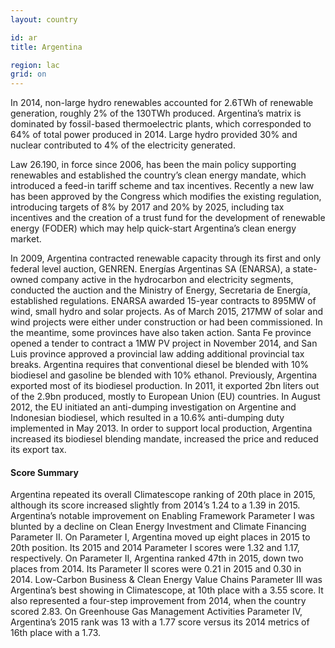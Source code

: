 ```yaml
---
layout: country

id: ar
title: Argentina

region: lac
grid: on
---
```


In 2014, non-large hydro renewables accounted for 2.6TWh of renewable generation, roughly 2% of the 130TWh produced. Argentina’s matrix is dominated by fossil-based thermoelectric plants, which corresponded to 64% of total power produced in 2014. Large hydro provided 30% and nuclear contributed to 4% of the electricity generated.

Law 26.190, in force since 2006, has been the main policy supporting renewables and established the country’s clean energy mandate, which introduced a feed-in tariff scheme and tax incentives. Recently a new law has been approved by the Congress which modifies the existing regulation, introducing targets of 8% by 2017 and 20% by 2025, including tax incentives and the creation of a trust fund for the development of renewable energy (FODER) which may help quick-start Argentina’s clean energy market. 

In 2009, Argentina contracted renewable capacity through its first and only federal level auction, GENREN. Energías Argentinas SA (ENARSA), a state-owned company active in the hydrocarbon and electricity segments, conducted the auction and the Ministry of Energy, Secretaria de Energía, established regulations. ENARSA awarded 15-year contracts to 895MW of wind, small hydro and solar projects. As of March 2015, 217MW of solar and wind projects were either under construction or had been commissioned.
In the meantime, some provinces have also taken action. Santa Fe province opened a tender to contract a 1MW PV project in November 2014, and San Luis province approved a provincial law adding additional provincial tax breaks. 
Argentina requires that conventional diesel be blended with 10% biodiesel and gasoline be blended with 10% ethanol. Previously, Argentina exported most of its biodiesel production. In 2011, it exported 2bn liters out of the 2.9bn produced, mostly to European Union (EU) countries. In August 2012, the EU initiated an anti-dumping investigation on Argentine and Indonesian biodiesel, which resulted in a 10.6% anti-dumping duty implemented in May 2013. In order to support local production, Argentina increased its biodiesel blending mandate, increased the price and reduced its export tax.

#### Score Summary

Argentina repeated its overall Climatescope ranking of 20th place in 2015, although its score increased slightly from 2014’s 1.24 to a 1.39 in 2015. Argentina’s notable improvement on Enabling Framework Parameter I was blunted by a decline on Clean Energy Investment and Climate Financing Parameter II. 
On Parameter I, Argentina moved up eight places in 2015 to 20th position. Its 2015 and 2014 Parameter I scores were 1.32 and 1.17, respectively. On Parameter II, Argentina ranked 47th in 2015, down two places from 2014. Its Parameter II scores were 0.21 in 2015 and 0.30 in 2014. 
Low-Carbon Business & Clean Energy Value Chains Parameter III was Argentina’s best showing in Climatescope, at 10th place with a 3.55 score. It also represented a four-step improvement from 2014, when the country scored 2.83. On Greenhouse Gas Management Activities Parameter IV, Argentina’s 2015 rank was 13 with a 1.77 score versus its 2014 metrics of 16th place with a 1.73.

